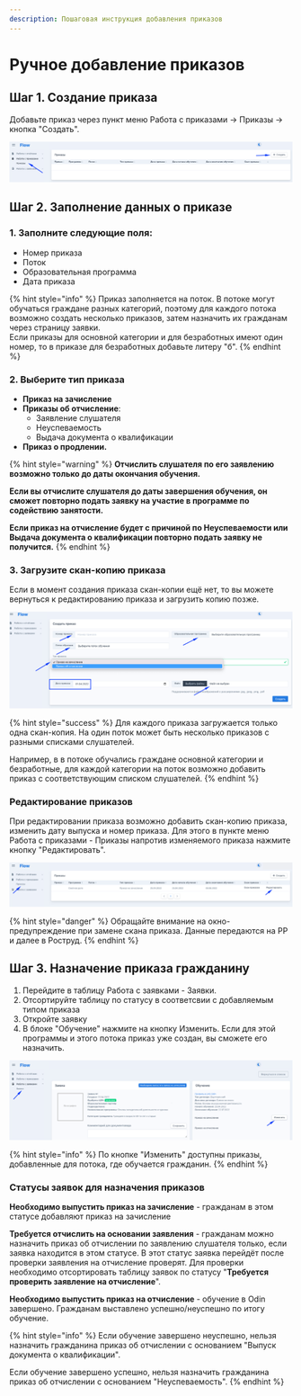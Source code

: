 ```yaml
---
description: Пошаговая инструкция добавления приказов
---
```


# Ручное добавление приказов

## Шаг 1. Создание приказа

Добавьте приказ через пункт меню Работа с приказами -> Приказы -> кнопка "Создать".

![](<../.gitbook/assets/image (22).png>)

## Шаг 2. Заполнение данных о приказе&#x20;

### 1. Заполните следующие поля:

* Номер приказа
* Поток
* Образовательная программа
* Дата приказа

{% hint style="info" %}
Приказ заполняется на поток. В потоке могут обучаться граждане разных категорий, поэтому для каждого потока возможно создать несколько приказов, затем назначить их гражданам через страницу заявки.\
Если приказы для основной категории и для безработных имеют один номер, то в приказе для безработных добавьте литеру "б".
{% endhint %}

### &#x20;2. Выберите тип приказа

* **Приказ на зачисление**
* **Приказы об отчисление**:
  * Заявление слушателя&#x20;
  * Неуспеваемость
  * Выдача документа о квалификации
* **Приказ о продлении.**

{% hint style="warning" %}
**Отчислить слушателя по его заявлению возможно только до даты окончания обучения.**

**Если вы отчислите слушателя до даты завершения обучения, он сможет повторно подать заявку на участие в программе по содействию занятости.**

**Если приказ на отчисление  будет  с причиной по Неуспеваемости или Выдача документа о квалификации повторно подать заявку не получится.**
{% endhint %}

### 3. Загрузите скан-копию приказа&#x20;

Если в момент создания приказа скан-копии  ещё нет, то вы можете вернуться к редактированию приказа и загрузить копию позже.

![](<../.gitbook/assets/image (83).png>)

{% hint style="success" %}
Для каждого приказа загружается только одна скан-копия. На один поток может быть несколько приказов с разными списками слушателей.

Например, в в потоке обучались граждане основной категории и безработные, для каждой категории на поток возможно добавить приказ с соответствующим списком  слушателей.&#x20;
{% endhint %}

### Редактирование приказов

При редактировании приказа возможно добавить скан-копию приказа, изменить дату выпуска и номер приказа. Для этого в пункте меню Работа с приказами - Приказы напротив  изменяемого приказа нажмите кнопку "Редактировать".

![](<../.gitbook/assets/image (84).png>)

{% hint style="danger" %}
Обращайте внимание на окно-предупреждение при замене скана приказа. Данные передаются на PP  и далее в Роструд.&#x20;
{% endhint %}

## Шаг 3. Назначение приказа гражданину

1. Перейдите в таблицу Работа с заявками - Заявки.
2. Отсортируйте таблицу по статусу в соответсвии с добавляемым типом приказа
3. Откройте заявку
4. В блоке "Обучение"  нажмите на кнопку Изменить. Если для этой программы и этого потока приказ уже создан, вы сможете его назначить.

![](<../.gitbook/assets/image (95).png>)

{% hint style="info" %}
По кнопке "Изменить"  доступны приказы, добавленные для потока, где обучается гражданин.
{% endhint %}

### Статусы заявок для назначения приказов

**Необходимо выпустить приказ на зачисление** - гражданам в этом статусе добавляют приказ на зачисление

**Требуется отчислить на основании заявления** - гражданам можно назначить приказ об отчислении по заявлению слушателя только, если заявка находится в этом статусе. В этот статус заявка перейдёт после проверки заявления на отчисление проверят.  Для проверки  необходимо отсортировать таблицу заявок по статусу "**Требуется проверить заявление на отчисление**". &#x20;

**Необходимо выпустить приказ на отчисление** - обучение в Odin завершено. Гражданам выставлено успешно/неуспешно по итогу обучение.&#x20;

{% hint style="info" %}
Если обучение завершено неуспешно,  нельзя назначить гражданина приказ об отчислении с основанием "Выпуск документа о квалификации".

Если обучение завершено успешно, нельзя назначить гражданина приказ об отчислении с основанием "Неуспеваемость".
{% endhint %}

